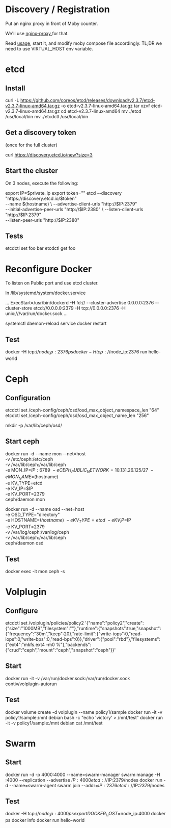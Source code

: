 # Discovery / Registration

Put an nginx proxy in front of Moby counter.

We'll use [nginx-proxy ](https://github.com/jwilder/nginx-proxy)for that.

Read [usage](https://github.com/jwilder/nginx-proxy/#usage), start it, and modify moby compose file accordingly.
TL;DR we need to use VIRTUAL_HOST env variable.

# etcd

## Install

curl -L  https://github.com/coreos/etcd/releases/download/v2.3.7/etcd-v2.3.7-linux-amd64.tar.gz -o etcd-v2.3.7-linux-amd64.tar.gz
tar xzvf etcd-v2.3.7-linux-amd64.tar.gz
cd etcd-v2.3.7-linux-amd64
mv ./etcd /usr/local/bin
mv ./etcdctl /usr/local/bin

## Get a discovery token

(once for the full cluster)

curl https://discovery.etcd.io/new?size=3

## Start the cluster

On 3 nodes, execute the following:

export IP=$private_ip
export token=""
etcd --discovery "https://discovery.etcd.io/$token" \
     --name $(hostname) \
     --advertise-client-urls "http://$IP:2379" \
     --initial-advertise-peer-urls "http://$IP:2380" \
     --listen-client-urls "http://$IP:2379" \
     --listen-peer-urls "http://$IP:2380"


## Tests

etcdctl set foo bar
etcdctl get foo

# Reconfigure Docker

To listen on Public port and use etcd cluster.


In /lib/systemd/system/docker.service

...
ExecStart=/usr/bin/dockerd -H fd:// --cluster-advertise 0.0.0.0:2376 --cluster-store etcd://0.0.0.0:2379 -H tcp://0.0.0.0:2376 -H unix:///var/run/docker.sock
...

systemctl daemon-reload
service docker restart



## Test

docker -H tcp://$node_ip:2376 ps
docker -H tcp://$node_ip:2376 run hello-world


# Ceph

## Configuration

etcdctl set /ceph-config/ceph/osd/osd_max_object_namespace_len "64"
etcdctl set /ceph-config/ceph/osd/osd_max_object_name_len "256"

mkdir -p /var/lib/ceph/osd/

## Start ceph

docker run -d --name mon --net=host \
           -v /etc/ceph:/etc/ceph \
           -v /var/lib/ceph:/var/lib/ceph \
           -e MON_IP=$IP:6789 \
           -e CEPH_PUBLIC_NETWORK=10.131.26.125/27 \
           -e MON_NAME=$(hostname) \
           -e KV_TYPE=etcd \
           -e KV_IP=$IP \
           -e KV_PORT=2379 \
           ceph/daemon mon


docker run -d --name osd --net=host \
           -e OSD_TYPE="directory"\
           -e HOSTNAME=$(hostname) \
           -e KV_TYPE=etcd \
           -e KV_IP=$IP \
           -e KV_PORT=2379 \
           -v /var/log/ceph:/var/log/ceph \
           -v /var/lib/ceph:/var/lib/ceph \
           ceph/daemon osd

## Test

docker exec -it mon ceph -s

# Volplugin

## Configure

etcdctl set /volplugin/policies/policy2  '{"name":"policy2","create":{"size":"1000MB","filesystem":""},"runtime":{"snapshots":true,"snapshot":{"frequency":"30m","keep":20},"rate-limit":{"write-iops":0,"read-iops":0,"write-bps":0,"read-bps":0}},"driver":{"pool":"rbd"},"filesystems":{"ext4":"mkfs.ext4 -m0 %"},"backends":{"crud":"ceph","mount":"ceph","snapshot":"ceph"}}'

## Start

docker run -it -v /var/run/docker.sock:/var/run/docker.sock contiv/volplugin-autorun

## Test

docker volume create -d volplugin --name policy1/sample
docker run -it -v policy1/sample:/mnt debian bash -c "echo 'victory' > /mnt/test"
docker run -it -v policy1/sample:/mnt debian cat /mnt/test

# Swarm

## Start

docker run -d -p 4000:4000 --name=swarm-manager swarm manage -H :4000 --replication --advertise $IP:4000 etcd://$IP:2379/nodes
docker run -d --name=swarm-agent swarm join --addr=$IP:2376 etcd://$IP:2379/nodes


## Test
docker -H tcp://$node_ip:4000 ps
export DOCKER_HOST=$node_ip:4000
docker ps
docker info
docker run hello-world
